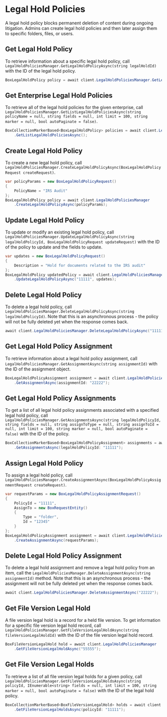 Legal Hold Policies
==================

A legal hold policy blocks permanent deletion of content during ongoing litigation.
Admins can create legal hold policies and then later assign them to specific folders,
files, or users.

Get Legal Hold Policy
--------------------

To retrieve information about a specific legal hold policy, call
`LegalHoldPoliciesManager.GetLegalHoldPolicyAsync(string legalHoldId)`
with the ID of the legal hold policy.

```c#
BoxLegalHoldPolicy policy = await client.LegalHoldPoliciesManager.GetLegalHoldPolicyAsync("11111");
```

Get Enterprise Legal Hold Policies
----------------------------------

To retrieve all of the legal hold policies for the given enterprise, call
`LegalHoldPoliciesManager.GetListLegalHoldPoliciesAsync(string policyName = null, string fields = null, int limit = 100, string marker = null, bool autoPaginate = false)`.

```c#
BoxCollectionMarkerBased<BoxLegalHoldPolicy> policies = await client.LegalHoldPoliciesManager
    .GetListLegalHoldPoliciesAsync();
```

Create Legal Hold Policy
-----------------------

To create a new legal hold policy, call
`LegalHoldPoliciesManager.CreateLegalHoldPolicyAsync(BoxLegalHoldPolicyRequest createRequest)`.

```c#
var policyParams = new BoxLegalHoldPolicyRequest()
{
    PolicyName = "IRS Audit"
};
BoxLegalHoldPolicy policy = await client.LegalHoldPoliciesManager
    .CreateLegalHoldPolicyAsync(policyParams);
```

Update Legal Hold Policy
------------------------

To update or modify an existing legal hold policy, call
`LegalHoldPoliciesManager.UpdateLegalHoldPolicyAsync(string legalHoldPolicyId, BoxLegalHoldPolicyRequest updateRequest)`
with the ID of the policy to update and the fields to update.

```c#
var updates = new BoxLegalHoldPolicyRequest()
{
    Description = "Hold for documents related to the IRS audit"
};
BoxLegalHoldPolicy updatedPolicy = await client.LegalHoldPoliciesManager
    .UpdateLegalHoldPolicyAsync("11111", updates);
```

Delete Legal Hold Policy
------------------------

To delete a legal hold policy, call
`LegalHoldPoliciesManager.DeleteLegalHoldPolicyAsync(string legalHoldPolicyId)`.
Note that this is an asynchronous process - the policy will not be fully deleted
yet when the response comes back.

```c#
await client.LegalHoldPoliciesManager.DeleteLegalHoldPolicyAsync("11111");
```

Get Legal Hold Policy Assignment
--------------------------------

To retrieve information about a legal hold policy assignment, call
`LegalHoldPoliciesManager.GetAssignmentAsync(string assignmentId)` with the ID of the assignment object.

```c#
BoxLegalHoldPolicyAssignment assignment = await client.LegalHoldPoliciesManager
    .GetAssignmentAsync(assignmentId: "22222");
```

Get Legal Hold Policy Assignments
---------------------------------

To get a list of all legal hold policy assignments associated with a specified legal hold policy, call
`LegalHoldPoliciesManager.GetAssignmentsAsync(string legalHoldPolicyId, string fields = null, string assignToType = null, string assignToId = null, int limit = 100, string marker = null, bool autoPaginate = false)`
with the ID of the policy.

```c#
BoxCollectionMarkerBased<BoxLegalHoldPolicyAssignment> assignments = await client.LegalHoldPoliciesManager
    .GetAssignmentsAsync(legalHoldPolicyId: "11111");
```

Assign Legal Hold Policy
-----------------------

To assign a legal hold policy, call
`LegalHoldPoliciesManager.CreateAssignmentAsync(BoxLegalHoldPolicyAssignmentRequest createRequest)`.

```c#
var requestParams = new BoxLegalHoldPolicyAssignmentRequest()
{
    PolicyId = "11111",
    AssignTo = new BoxRequestEntity()
    {
        Type = "folder",
        Id = "12345"
    }
};
BoxLegalHoldPolicyAssignment assignment = await client.LegalHoldPoliciesManager
    .CreateAssignmentAsync(requestParams);
```

Delete Legal Hold Policy Assignment
-----------------------------------

To delete a legal hold assignment and remove a legal hold policy from an item, call the
`LegalHoldPoliciesManager.DeleteAssignmentAsync(string assignmentId)`
method.  Note that this is an asynchronous process - the assignment will not be fully deleted
yet when the response comes back.

```c#
await client.LegalHoldPoliciesManager.DeleteAssignmentAsync("22222");
```

Get File Version Legal Hold
---------------------------

A file version legal hold is a record for a held file version.  To get information
for a specific file version legal hold record, call
`LegalHoldPoliciesManager.GetFileVersionLegalHoldAsync(string fileVersionLegalHoldId)`
with the ID of the file version legal hold record.

```c#
BoxFileVersionLegalHold hold = await client.LegalHoldPoliciesManager
    .GetFileVersionLegalHoldAsync("55555");
```

Get File Version Legal Holds
----------------------------

To retrieve a list of all file version legal holds for a given policy, call
`LegalHoldPoliciesManager.GetFileVersionLegalHoldsAsync(string policyId, IEnumerable<string> fields = null, int limit = 100, string marker = null, bool autoPaginate = false)`
with the ID of the legal hold policy.

```c#
BoxCollectionMarkerBased<BoxFileVersionLegalHold> holds = await client.LegalHoldPoliciesManager
    .GetFileVersionLegalHoldsAsync(policyId: "11111");
```